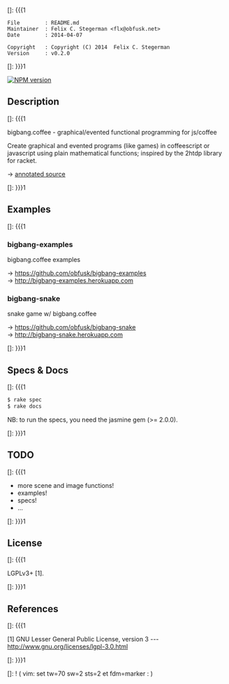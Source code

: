 []: {{{1

    File        : README.md
    Maintainer  : Felix C. Stegerman <flx@obfusk.net>
    Date        : 2014-04-07

    Copyright   : Copyright (C) 2014  Felix C. Stegerman
    Version     : v0.2.0

[]: }}}1

[![NPM version](https://badge.fury.io/js/bigbang.svg)](https://badge.fury.io/js/bigbang)

## Description
[]: {{{1

  bigbang.coffee - graphical/evented functional programming for
  js/coffee

  Create graphical and evented programs (like games) in coffeescript
  or javascript using plain mathematical functions; inspired by the
  2htdp library for racket.

  &rarr; [annotated source](http://obfusk.github.io/bigbang.coffee)

[]: }}}1

## Examples
[]: {{{1

### bigbang-examples

bigbang.coffee examples

&rarr; https://github.com/obfusk/bigbang-examples
<br/>
&rarr; http://bigbang-examples.herokuapp.com

### bigbang-snake

snake game w/ bigbang.coffee

&rarr; https://github.com/obfusk/bigbang-snake
<br/>
&rarr; http://bigbang-snake.herokuapp.com

[]: }}}1

## Specs & Docs
[]: {{{1

```bash
$ rake spec
$ rake docs
```

NB: to run the specs, you need the jasmine gem (>= 2.0.0).

[]: }}}1

## TODO
[]: {{{1

  * more scene and image functions!
  * examples!
  * specs!
  * ...

[]: }}}1

## License
[]: {{{1

  LGPLv3+ [1].

[]: }}}1

## References
[]: {{{1

  [1] GNU Lesser General Public License, version 3
  --- http://www.gnu.org/licenses/lgpl-3.0.html

[]: }}}1

[]: ! ( vim: set tw=70 sw=2 sts=2 et fdm=marker : )
